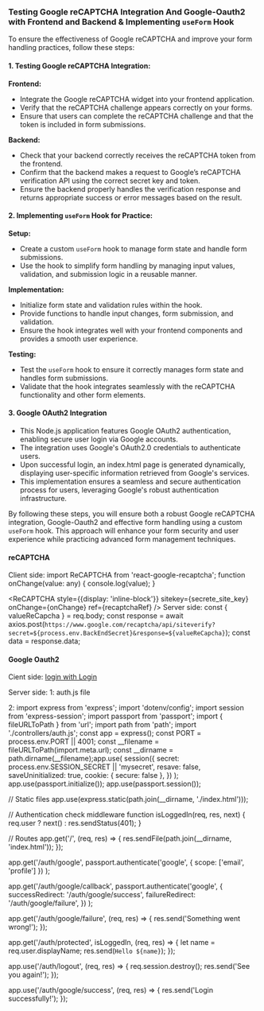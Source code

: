
### Testing Google reCAPTCHA Integration And Google-Oauth2  with Frontend and Backend & Implementing `useForm` Hook

To ensure the effectiveness of Google reCAPTCHA and improve your form handling practices, follow these steps:

#### 1. **Testing Google reCAPTCHA Integration:**

   **Frontend:**
   - Integrate the Google reCAPTCHA widget into your frontend application.
   - Verify that the reCAPTCHA challenge appears correctly on your forms.
   - Ensure that users can complete the reCAPTCHA challenge and that the token is included in form submissions.

   **Backend:**
   - Check that your backend correctly receives the reCAPTCHA token from the frontend.
   - Confirm that the backend makes a request to Google’s reCAPTCHA verification API using the correct secret key and token.
   - Ensure the backend properly handles the verification response and returns appropriate success or error messages based on the result.

#### 2. **Implementing `useForm` Hook for Practice:**

   **Setup:**
   - Create a custom `useForm` hook to manage form state and handle form submissions.
   - Use the hook to simplify form handling by managing input values, validation, and submission logic in a reusable manner.

   **Implementation:**
   - Initialize form state and validation rules within the hook.
   - Provide functions to handle input changes, form submission, and validation.
   - Ensure the hook integrates well with your frontend components and provides a smooth user experience.

   **Testing:**
   - Test the `useForm` hook to ensure it correctly manages form state and handles form submissions.
   - Validate that the hook integrates seamlessly with the reCAPTCHA functionality and other form elements.
#### 3. Google OAuth2 Integration
   - This Node.js application features Google OAuth2 authentication, enabling secure user login via Google accounts. 
   - The integration uses Google's OAuth2.0 credentials to authenticate users. 
   - Upon successful login, an index.html page is generated dynamically, displaying user-specific information retrieved from Google's services. 
   - This implementation ensures a seamless and secure authentication process for users, leveraging Google's robust authentication infrastructure.

By following these steps, you will ensure both a robust Google reCAPTCHA integration, Google-Oauth2 and effective form handling using a custom `useForm` hook. This approach will enhance your form security and user experience while practicing advanced form management techniques.


#### reCAPTCHA 
Client side:
import ReCAPTCHA from 'react-google-recaptcha';
  function onChange(value: any) {
   console.log(value);
  }

  <ReCAPTCHA
    style={{display: 'inline-block'}}
    sitekey={secrete_site_key}
    onChange={onChange}
    ref={recaptchaRef}
  />
Server side:
const { valueReCapcha } = req.body;
const response = await axios.post(`https://www.google.com/recaptcha/api/siteverify?secret=${process.env.BackEndSecret}&response=${valueReCapcha}`);
const data = response.data;

#### Google Oauth2
Cient side:
<a href="auth/google"> login with Login </a>

Server side:
1: auth.js file

2:
import express from 'express';
import 'dotenv/config';
import session from 'express-session';
import passport from 'passport';
import { fileURLToPath } from 'url';
import path from 'path';
import './controllers/auth.js';
const app = express();
const PORT = process.env.PORT || 4001;
const __filename = fileURLToPath(import.meta.url);
const __dirname = path.dirname(__filename);app.use(
  session({
    secret: process.env.SESSION_SECRET || 'mysecret',
    resave: false,
    saveUninitialized: true,
    cookie: { secure: false },
  })
);
app.use(passport.initialize());
app.use(passport.session());

// Static files
app.use(express.static(path.join(__dirname, './index.html')));

// Authentication check middleware
function isLoggedIn(req, res, next) {
  req.user ? next() : res.sendStatus(401);
}

// Routes
app.get('/', (req, res) => {
  res.sendFile(path.join(__dirname, 'index.html'));
});

app.get('/auth/google',
  passport.authenticate('google', { scope: ['email', 'profile'] })
);

app.get('/auth/google/callback',
  passport.authenticate('google', {
    successRedirect: '/auth/google/success',
    failureRedirect: '/auth/google/failure',
  })
);

app.get('/auth/google/failure', (req, res) => {
  res.send('Something went wrong!');
});

app.get('/auth/protected', isLoggedIn, (req, res) => {
  let name = req.user.displayName;
  res.send(`Hello ${name}`);
});

app.use('/auth/logout', (req, res) => {
  req.session.destroy();
  res.send('See you again!');
});

app.use('/auth/google/success', (req, res) => {
  res.send('Login successfully!');
});


